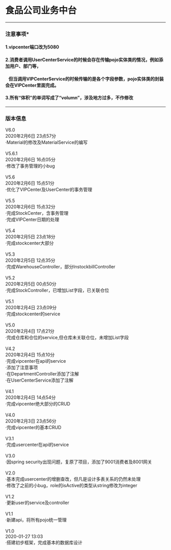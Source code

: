 # 食品公司业务中台
<hr>
<h3>注意事项*</h3>
<h4>1.vipcenter端口改为5080</h4>
<h4>2.消费者调用UserCenterService的时候会存在传输pojo实体类的情况，例如添加用户、部门等，</h4>
<h4>&nbsp;&nbsp;&nbsp;但当调用VIPCenterService的时候传输的是各个字段参数，pojo实体类的封装会在VIPCenter里面完成。</h4>
<h4>3.所有“体积”的单词写成了“volumn”，涉及地方过多，不作修改</h4>
<hr>
<h3>版本信息</h3>
V6.0<br>  2020年2月6日 23点57分<br>  ·Material的修改及MaterialService的编写<br><br>
V5.6.1<br> 2020年2月6日 16点05分<br> ·修改了事务管理的小bug<br><br>
V5.6<br>  2020年2月6日 15点51分<br> ·优化了VIPCenter及UserCenter的事务管理<br><br>
V5.5<br>  2020年2月6日 15点32分<br> ·完成StockCenter，含事务管理<br>·完成VIPCenter日期的处理<br><br>
V5.4<br>  2020年2月5日 23点18分<br> ·完成stockcenter大部分<br><br>
V5.3<br>  2020年2月5日 12点35分<br> ·完成WarehouseController，部分InstockbillController<br><br>
V5.2<br>  2020年2月5日 00点50分<br> ·完成StockController，已增加List字段，已关联仓位<br><br>
V5.1<br>  2020年2月4日 23点09分<br> ·完成stockcenter的service<br><br>
V5.0<br>  2020年2月4日 17点21分<br> ·完成仓库和仓位的service,但仓库未关联仓位，未增加List字段<br><br>
V4.2<br>  2020年2月4日 15点10分<br> ·完成vipcenter在api的service<br>·添加了注意事项<br>·在DepartmentController添加了注解<br>·在UserCenterService添加了注解<br><br>
V4.1<br>  2020年2月4日 14点54分<br> ·完成vipcenter绝大部分的CRUD<br><br>
V4.0<br>  2020年2月3日 23点56分<br> ·完成vipcenter的基本CRUD<br><br>
V3.1<br>  ·完成usercenter在api的service<br><br>
V3.0<br>  ·因spring security出现问题，复原了项目，添加了9001消费者及8001网关<br><br>
V2.0<br>  ·基本完成usercenter的增删查改，但凡是设计多表关系的仍然未处理<br>·修改了之前的小bug，role的isActive的类型从string修改为integer<br><br>
V1.2<br>  ·更新user的service及controller<br><br>
V1.1<br>  ·新建api，将所有pojo统一管理<br><br>
V1.0<br>  2020-01-27 13:03<br> ·搭建初步框架，完成基本的数据库设计
